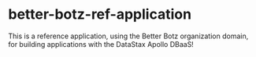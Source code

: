 # better-botz-ref-application

This is a reference application, using the Better Botz organization domain, for building applications with the DataStax Apollo DBaaS!
